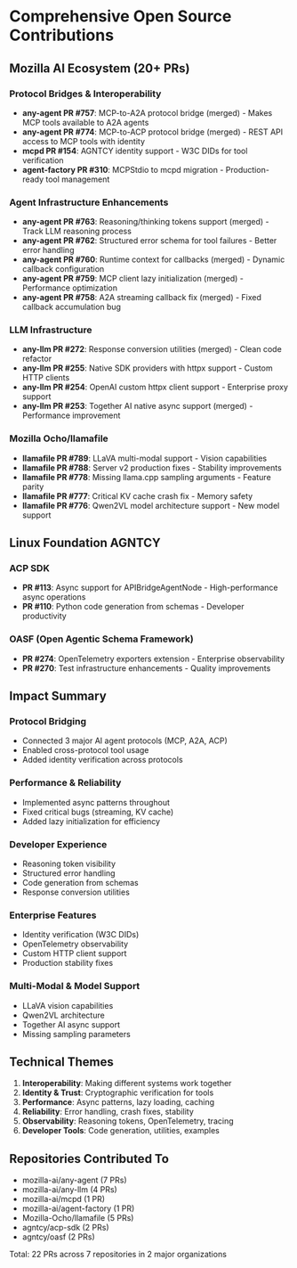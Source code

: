 # Comprehensive Open Source Contributions

## Mozilla AI Ecosystem (20+ PRs)

### Protocol Bridges & Interoperability
- **any-agent PR #757**: MCP-to-A2A protocol bridge (merged) - Makes MCP tools available to A2A agents
- **any-agent PR #774**: MCP-to-ACP protocol bridge (merged) - REST API access to MCP tools with identity
- **mcpd PR #154**: AGNTCY identity support - W3C DIDs for tool verification
- **agent-factory PR #310**: MCPStdio to mcpd migration - Production-ready tool management

### Agent Infrastructure Enhancements  
- **any-agent PR #763**: Reasoning/thinking tokens support (merged) - Track LLM reasoning process
- **any-agent PR #762**: Structured error schema for tool failures - Better error handling
- **any-agent PR #760**: Runtime context for callbacks (merged) - Dynamic callback configuration
- **any-agent PR #759**: MCP client lazy initialization (merged) - Performance optimization
- **any-agent PR #758**: A2A streaming callback fix (merged) - Fixed callback accumulation bug

### LLM Infrastructure
- **any-llm PR #272**: Response conversion utilities (merged) - Clean code refactor
- **any-llm PR #255**: Native SDK providers with httpx support - Custom HTTP clients
- **any-llm PR #254**: OpenAI custom httpx client support - Enterprise proxy support
- **any-llm PR #253**: Together AI native async support (merged) - Performance improvement

### Mozilla Ocho/llamafile
- **llamafile PR #789**: LLaVA multi-modal support - Vision capabilities
- **llamafile PR #788**: Server v2 production fixes - Stability improvements
- **llamafile PR #778**: Missing llama.cpp sampling arguments - Feature parity
- **llamafile PR #777**: Critical KV cache crash fix - Memory safety
- **llamafile PR #776**: Qwen2VL model architecture support - New model support

## Linux Foundation AGNTCY

### ACP SDK
- **PR #113**: Async support for APIBridgeAgentNode - High-performance async operations
- **PR #110**: Python code generation from schemas - Developer productivity

### OASF (Open Agentic Schema Framework)
- **PR #274**: OpenTelemetry exporters extension - Enterprise observability
- **PR #270**: Test infrastructure enhancements - Quality improvements

## Impact Summary

### Protocol Bridging
- Connected 3 major AI agent protocols (MCP, A2A, ACP)
- Enabled cross-protocol tool usage
- Added identity verification across protocols

### Performance & Reliability
- Implemented async patterns throughout
- Fixed critical bugs (streaming, KV cache)
- Added lazy initialization for efficiency

### Developer Experience
- Reasoning token visibility
- Structured error handling
- Code generation from schemas
- Response conversion utilities

### Enterprise Features
- Identity verification (W3C DIDs)
- OpenTelemetry observability
- Custom HTTP client support
- Production stability fixes

### Multi-Modal & Model Support
- LLaVA vision capabilities
- Qwen2VL architecture
- Together AI async support
- Missing sampling parameters

## Technical Themes

1. **Interoperability**: Making different systems work together
2. **Identity & Trust**: Cryptographic verification for tools
3. **Performance**: Async patterns, lazy loading, caching
4. **Reliability**: Error handling, crash fixes, stability
5. **Observability**: Reasoning tokens, OpenTelemetry, tracing
6. **Developer Tools**: Code generation, utilities, examples

## Repositories Contributed To

- mozilla-ai/any-agent (7 PRs)
- mozilla-ai/any-llm (4 PRs)  
- mozilla-ai/mcpd (1 PR)
- mozilla-ai/agent-factory (1 PR)
- Mozilla-Ocho/llamafile (5 PRs)
- agntcy/acp-sdk (2 PRs)
- agntcy/oasf (2 PRs)

Total: 22 PRs across 7 repositories in 2 major organizations